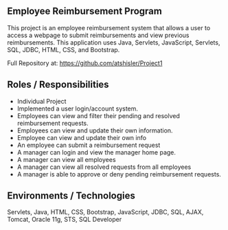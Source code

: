 ## **Employee Reimbursement Program**
This project is an employee reimbursement system that allows a user to access a webpage to submit reimbursements and view previous reimbursements. This application uses Java, Servlets, JavaScript, Servlets, SQL, JDBC, HTML, CSS, and Bootstrap.

Full Repository at: https://github.com/atshisler/Project1

## **Roles / Responsibilities** 
- Individual Project
- Implemented a user login/account system.
- Employees can view and filter their pending and resolved reimbursement requests.
- Employees can view and update their own information.
- Employee can view and update their own info
- An employee can submit a reimbursement request
- A manager can login and view the manager home page.
- A manager can view all employees
- A manager can view all resolved requests from all employees
- A manager is able to approve or deny pending reimbursement requests.

## **Environments / Technologies**
Servlets, Java, HTML, CSS, Bootstrap, JavaScript, JDBC, SQL, AJAX, Tomcat, Oracle 11g, STS, SQL Developer

